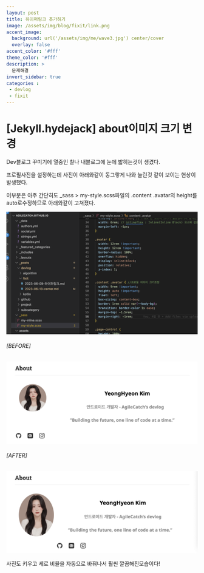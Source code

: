 ```yaml
---
layout: post
title: 하이퍼링크 추가하기
image: /assets/img/blog/fixit/link.png
accent_image: 
  background: url('/assets/img/me/wave3.jpg') center/cover
  overlay: false
accent_color: '#fff'
theme_color: '#fff'
description: >
  문제해결
invert_sidebar: true
categories :
 - devlog	
 - fixit
---
```


# [Jekyll.hydejack] about이미지 크기 변경

Dev블로그 꾸미기에 열중인 찰나 내블로그에 눈에 밟히는것이 생겼다.

프로필사진을 설정하는데 사진이 아래와같이 동그랗게 나와 눌린것 같이 보이는 현상이 발생했다. 

이부분은 아주 간단히도 _sass > my-style.scss파일의 .content .avatar의 height를 auto로수정하므로 아래와같이 고쳐졌다.

![image-20230613185756806](../../../assets/img/blog/fixit/image-20230613185756806.png)

###### [BEFORE]

![image-20230613184432044](../../../assets/img/blog/fixit/image-20230613184432044.png)

###### [AFTER]

![image-20230613184422519](../../../assets/img/blog/fixit/image-20230613184422519.png)

사진도 키우고 세로 비율을 자동으로 바꿔나서 훨씬 깔끔해진모습이다!
